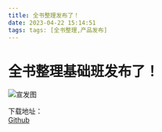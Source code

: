 ```yaml
---
title: 全书整理发布了！
date: 2023-04-22 15:14:51
tags: tags: [全书整理,产品发布]
---
```

# 全书整理基础班发布了！
![宣发图](/img/)

下载地址：  
[Github](https://github.com/ShouCanGroup/allbook/releases)
